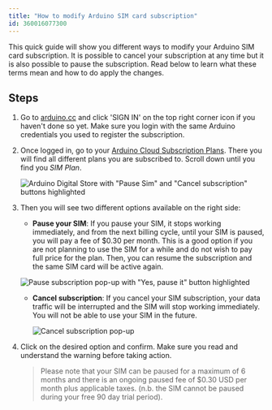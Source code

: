 ```yaml
---
title: "How to modify Arduino SIM card subscription"
id: 360016077300
---
```


This quick guide will show you different ways to modify your Arduino SIM card subscription. It is possible to cancel your subscription at any time but it is also possible to pause the subscription. Read below to learn what these terms mean and how to do apply the changes.

## Steps

1. Go to [arduino.cc](https://www.arduino.cc/) and click 'SIGN IN' on the top right corner icon if you haven't done so yet. Make sure you login with the same Arduino credentials you used to register the subscription.

2. Once logged in, go to your [Arduino Cloud Subscription Plans](https://store.arduino.cc/digital/subscriptions/plans). There you will find all different plans you are subscribed to. Scroll down until you find you *SIM Plan*.

   ![Arduino Digital Store with "Pause Sim" and "Cancel subscription" buttons highlighted](img/DigitalStore_MyPlans.png)

3. Then you will see two different options available on the right side:
   * **Pause your SIM**: If you pause your SIM, it stops working immediately, and from the next billing cycle, until your SIM is paused, you will pay a fee of $0.30 per month. This is a good option if you are not planning to use the SIM for a while and do not wish to pay full price for the plan. Then, you can resume the subscription and the same SIM card will be active again.

    ![Pause subscription pop-up with "Yes, pause it" button highlighted](img/SIM_planPause.png)

   * **Cancel subscription**: If you cancel your SIM subscription, your data traffic will be interrupted and the SIM will stop working immediately. You will not be able to use your SIM in the future.

       ![Cancel subscription pop-up](img/SIM_planCancel.png)

4. Click on the desired option and confirm. Make sure you read and understand the warning before taking action.
   > Please note that your SIM can be paused for a maximum of 6 months and there is an ongoing paused fee of $0.30 USD per month plus applicable taxes. (n.b. the SIM cannot be paused during your free 90 day trial period).

